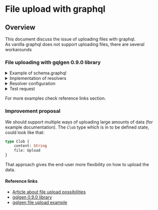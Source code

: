 # File upload with graphql

## Overview

This document discuss the issue of uploading files with graphql. \
As vanilla graphql does not support uploading files, there are several workarounds

### File uploading with gqlgen 0.9.0 library
<details>
<summary>Example of schema.graphql</summary>
<p>

```graphql
# The `Upload` scalar type represents a multipart file upload.
# It is already implemented in gqlgen library, so we can use it straight away.
scalar Upload

type Documentation {
  id: ID!
  data: Upload!
}

input DocumentationInput {
  data: Upload!
}

type Mutation {
  storeDocumentation(in: DocumentationInput!): String
}

type Query {
  anything: String
}

```
</p>
</details>

<details>
<summary>Implementation of resolvers</summary>
<p>

```go
type Resolver struct{}

func (r *Resolver) Mutation() MutationResolver {
	return &mutationResolver{r}
}
func (r *Resolver) Query() QueryResolver {
	return &queryResolver{r}
}

type mutationResolver struct{ *Resolver }

func (r *mutationResolver) StoreDocumentation(ctx context.Context, in DocumentationInput) (*string,error) {
	doc := Documentation{
		ID:string(rand.Int()),
		Data:in.Data,
	}

	b := bytes.NewBuffer(nil)
	io.Copy(b, doc.Data.File)
	out := b.String()
	return &out, nil
}

type queryResolver struct{ *Resolver }

func (r *Resolver) Anything(ctx context.Context) (*string,error){
	return nil,nil
}
```


</p>
</details>

<details>
<summary> Resolver configuration </summary>
<p>

To make your server recognise that resolver, attach it inside `main` function. \
You can also set some parameters like `UploadMaxMemory` or `UploadMaxSize`.

```go
	exec := go_graphql_demo.NewExecutableSchema(go_graphql_demo.Config{Resolvers: &go_graphql_demo.Resolver{}})

	var mb int64 = 1 << 20
	uploadMaxMemory := handler.UploadMaxMemory(32 * mb)
	uploadMaxSize := handler.UploadMaxSize(50 * mb)

	http.Handle("/query", handler.GraphQL(exec, uploadMaxMemory, uploadMaxSize))
```

</p>
</details>

<details>
<summary> Test request </summary>
<p>

The curl request accepts a `FILEPATH` variable with the path to file which you want to send with the request
```bash
curl localhost:8080/query \
  -F operations='{ "query": "mutation ($file: Upload!) { storeDocumentation(in: {data: $file}) }", "variables": { "file": null } }' \
  -F map='{ "0": ["variables.file"] }' \
  -F 0=@${FILEPATH}
```

</p>
</details>

For more examples check reference links section.

### Improvement proposal

We should support multiple ways of uploading large amounts of data (for example documentation).
The `Clob` type which is in to be defined state, could look like that:

```graphql
type Clob {
    content: String
    file: Upload
}
```

That approach gives the end-user more flexibility on how to upload the data.

#### Reference links

- [Article about file upload possibilities](https://medium.freecodecamp.org/how-to-manage-file-uploads-in-graphql-mutations-using-apollo-graphene-b48ed6a6498c)
- [gqlgen 0.9.0 library](https://github.com/99designs/gqlgen/tree/v0.9.0)
- [gqlgen file upload example](https://github.com/99designs/gqlgen/tree/v0.9.0/example/fileupload)